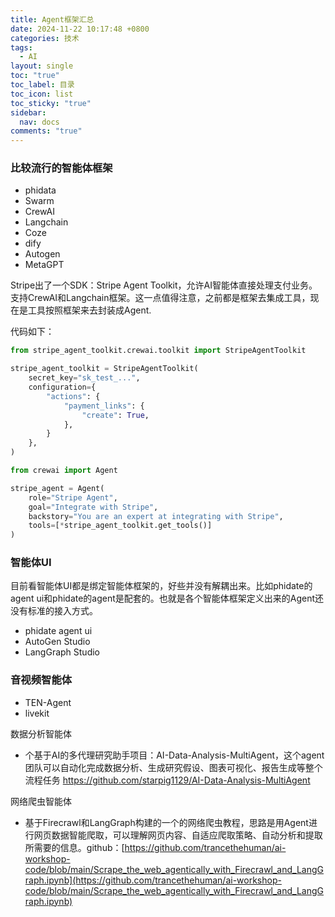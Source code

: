 ```yaml
---
title: Agent框架汇总
date: 2024-11-22 10:17:48 +0800
categories: 技术
tags:
  - AI
layout: single
toc: "true"
toc_label: 目录
toc_icon: list
toc_sticky: "true"
sidebar:
  nav: docs
comments: "true"
---
```

 ### 比较流行的智能体框架

- phidata
- Swarm
- CrewAI
- Langchain
- Coze
- dify 
- Autogen
- MetaGPT

Stripe出了一个SDK：Stripe Agent Toolkit，允许AI智能体直接处理支付业务。支持CrewAI和Langchain框架。这一点值得注意，之前都是框架去集成工具，现在是工具按照框架来去封装成Agent.

代码如下：

``` python
from stripe_agent_toolkit.crewai.toolkit import StripeAgentToolkit

stripe_agent_toolkit = StripeAgentToolkit(
    secret_key="sk_test_...",
    configuration={
        "actions": {
            "payment_links": {
                "create": True,
            },
        }
    },
)

from crewai import Agent

stripe_agent = Agent(
    role="Stripe Agent",
    goal="Integrate with Stripe",
    backstory="You are an expert at integrating with Stripe",
    tools=[*stripe_agent_toolkit.get_tools()]
)
```

### 智能体UI 
目前看智能体UI都是绑定智能体框架的，好些并没有解耦出来。比如phidate的agent ui和phidate的agent是配套的。也就是各个智能体框架定义出来的Agent还没有标准的接入方式。

- phidate agent ui
- AutoGen Studio
- LangGraph Studio

### 音视频智能体

- TEN-Agent
- livekit

数据分析智能体
- 个基于AI的多代理研究助手项目：AI-Data-Analysis-MultiAgent，这个agent团队可以自动化完成数据分析、生成研究假设、图表可视化、报告生成等整个流程任务 https://github.com/starpig1129/AI-Data-Analysis-MultiAgent


网络爬虫智能体
- 基于Firecrawl和LangGraph构建的一个的网络爬虫教程，思路是用Agent进行网页数据智能爬取，可以理解网页内容、自适应爬取策略、自动分析和提取所需要的信息。github：[https://github.com/trancethehuman/ai-workshop-code/blob/main/Scrape_the_web_agentically_with_Firecrawl_and_LangGraph.ipynb](https://github.com/trancethehuman/ai-workshop-code/blob/main/Scrape_the_web_agentically_with_Firecrawl_and_LangGraph.ipynb)
